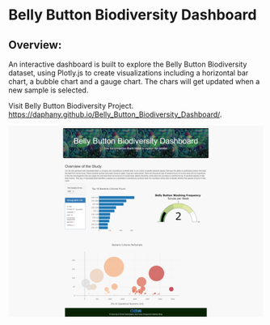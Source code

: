 # Belly Button Biodiversity Dashboard
## Overview:
An interactive dashboard is built to explore the Belly Button Biodiversity dataset, using Plotly.js to create visualizations including a horizontal bar chart, a bubble chart and a gauge chart. The chars will get updated when a new sample is selected.

Visit Belly Button Biodiversity Project.
https://daphany.github.io/Belly_Button_Biodiversity_Dashboard/.

<img src="screenshot.png" width="800">

